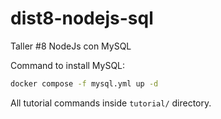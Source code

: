 # dist8-nodejs-sql
Taller #8 NodeJs con MySQL

Command to install MySQL:

```bash
docker compose -f mysql.yml up -d
```

All tutorial commands inside `tutorial/` directory.